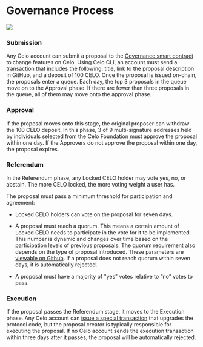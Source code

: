# Governance Process

![](https://i.imgur.com/ikhA3q8.png)


### Submission

Any Celo account can submit a proposal to the [Governance smart contract](https://docs.celo.org/cli/governance#celocli-governancebuild-proposal) to change features on Celo. Using Celo CLI, an account must send a transaction that includes the following: title, link to the proposal description in GitHub, and a deposit of 100 CELO. Once the proposal is issued on-chain, the proposals enter a queue. Each day, the top 3 proposals in the queue move on to the Approval phase. If there are fewer than three proposals in the queue, all of them may move onto the approval phase.

### Approval

If the proposal moves onto this stage, the original proposer can withdraw the 100 CELO deposit. In this phase, 3 of 9 multi-signature addresses held by individuals selected from the Celo Foundation must approve the proposal within one day. If the Approvers do not approve the proposal within one day, the proposal expires.

### Referendum

In the Referendum phase, any Locked CELO holder may vote yes, no, or abstain. The more CELO locked, the more voting weight a user has.

The proposal must pass a minimum threshold for participation and agreement:

* Locked CELO holders can vote on the proposal for seven days. 

* A proposal must reach a quorum. This means a certain amount of Locked CELO needs to participate in the vote for it to be implemented. This number is dynamic and changes over time based on the participation levels of previous proposals. The quorum requirement also depends on the type of proposal introduced. These parameters are [viewable on Github](https://github.com/celo-org/celo-monorepo/blob/24c1b65cb3afafc5ff8df767d828aa8b95b702fd/packages/protocol/governanceConstitution.js).  If a proposal does not reach quorum within seven days, it is automatically rejected.

* A proposal must have a majority of "yes" votes relative to “no” votes to pass. 

### Execution

If the proposal passes the Referendum stage, it moves to the Execution phase. Any Celo account can [issue a special transaction](https://docs.celo.org/cli/governance#celocli-governanceexecute) that upgrades the protocol code, but the proposal creator is typically responsible for executing the proposal. If no Celo account sends the execution transaction within three days after it passes, the proposal will be automatically rejected.
